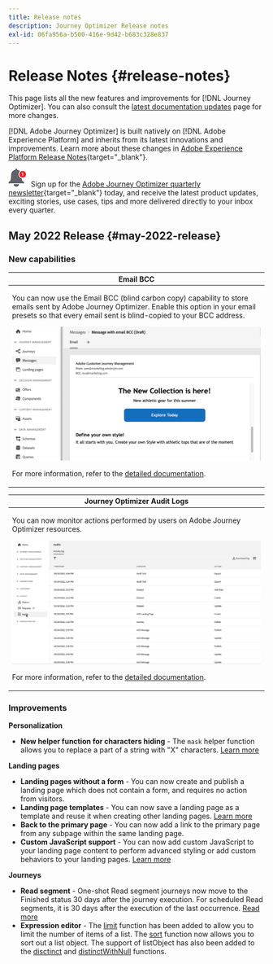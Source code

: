 ```yaml
---
title: Release notes
description: Journey Optimizer Release notes
exl-id: 06fa956a-b500-416e-9d42-b683c328e837
---
```

# Release Notes {#release-notes}

This page lists all the new features and improvements for [!DNL Journey Optimizer]. You can also consult the [latest documentation updates](documentation-updates.md) page for more changes.

[!DNL Adobe Journey Optimizer] is built natively on [!DNL Adobe Experience Platform] and inherits from its latest innovations and improvements. Learn more about these changes in [Adobe Experience Platform Release Notes](https://experienceleague.adobe.com/docs/experience-platform/release-notes/latest.html){target="_blank"}.

![Newsletter](../assets/do-not-localize/nl-icon.png) Sign up for the [Adobe Journey Optimizer quarterly newsletter](https://www.adobe.com/subscription/Adobe_Journey_Optimizer_NL.html){target="_blank"} today, and receive the latest product updates, exciting stories, use cases, tips and more delivered directly to your inbox every quarter. 

## May 2022 Release {#may-2022-release}

### New capabilities 

<!--table>
<thead>
<tr>
<th><strong>Message Frequency Rules</strong><br/></th>
</tr>
</thead>
<tbody>
<tr>
<td>
<p>You can now set cross-channel business rules that will automatically exclude over-solicited profiles from messages and actions.</p>
<img src="assets/frequency-rn.gif"/>
<p>For more information, refer to the <a href="../configuration/frequency-rules.md">detailed documentation</a>.</p>
</td>
</tr>
</tbody>
</table-->


<table>
<thead>
<tr>
<th><strong>Email BCC</strong><br/></th>
</tr>
</thead>
<tbody>
<tr>
<td>
<p>You can now use the Email BCC (blind carbon copy) capability to store emails sent by Adobe Journey Optimizer. Enable this option in your email presets so that every email sent is blind-copied to your BCC address.</p>
<img src="assets/bcc-rn.gif"/>
<p>For more information, refer to the <a href="../configuration/email-settings.md#bcc-email">detailed documentation</a>.</p>
</td>
</tr>
</tbody>
</table>


<!--table>
<thead>
<tr>
<th><strong>Decision Management - AI Ranking auto-optimization model</strong><br/></th>
</tr>
</thead>
<tbody>
<tr>
<td>
<p>You can now use trained model systems in Decision Management. This new capability ranks offers to display for a given profile.</p>
<img src="assets/optimization.gif"/>
<p>For more information, refer to the <a href="../offers/offer-activities/configure-offer-selection.md#use-ranking-strategy">detailed documentation</a>.</p>
</td>
</tr>
</tbody>
</table-->

<!--table>
<thead>
<tr>
<th><strong>Attribute-based Access Control (ABAC)</strong><br/></th>
</tr>
</thead>
<tbody>
<tr>
<td>
<p>Permission management in Journey Optimizer has been extended to data access. You can now manage data access for specific teams or groups of users (i.e. internal, external, 3rd parties) ​and manage access to specific types of data (i.e. Sensitive Personal Data/SPD).</p>
<p>This capability is available for a limited set of customers.</p>
<p>For more information, refer to the <a href="../landing-pages/create-lp.md">detailed documentation</a>.</p>
</td>
</tr>
</tbody>
</table-->

<table>
<thead>
<tr>
<th><strong>Journey Optimizer Audit Logs</strong><br/></th>
</tr>
</thead>
<tbody>
<tr>
<td>
<p>You can now monitor actions performed by users on Adobe Journey Optimizer resources.</p>
<img src="assets/audit-rn.gif"/>
<p>For more information, refer to the <a href="../reports/audit-logs.md">detailed documentation</a>.</p>
</td>
</tr>
</tbody>
</table>

### Improvements

**Personalization**

* **New helper function for characters hiding** - The `mask` helper function allows you to replace a part of a string with "X" characters. [Learn more](../personalization/functions/string.md#mask)

**Landing pages**

* **Landing pages without a form** - You can now create and publish a landing page which does not contain a form, and requires no action from visitors.
* **Landing page templates** - You can now save a landing page as a template and reuse it when creating other landing pages. [Learn more](../landing-pages/lp-templates.md)
* **Back to the primary page** - You can now add a link to the primary page from any subpage within the same landing page. 
* **Custom JavaScript support** - You can now add custom JavaScript to your landing page content to perform advanced styling or add custom behaviors to your landing pages.	[Learn more](../landing-pages/lp-custom-js.md)

<!--**Decision management**

* **HTML and JSON files support** - You can now drag and drop external HTML and JSON files from the AEM repository into the offer representation content.-->

**Journeys**

* **Read segment** - One-shot Read segment journeys now move to the Finished status 30 days after the journey execution. For scheduled Read segments, it is 30 days after the execution of the last occurrence. [Read more](../building-journeys/read-segment.md)
* **Expression editor** - The [limit](../building-journeys/functions/functionlimit.md) function has been added to allow you to limit the number of items of a list. The [sort](../building-journeys/functions/functionsort.md) function now allows you to sort out a list object. The support of listObject has also been added to the [disctinct](../building-journeys/functions/functiondistinct.md) and [distinctWithNull](../building-journeys/functions/functiondistinctwithnull.md) functions.
